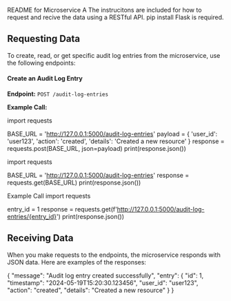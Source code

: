 README for Microservice A
The instrucitons are included for how to request and recive the data using a RESTful API.
pip install Flask is required. 


## Requesting Data 

To create, read, or get specific audit log entries from the microservice, use the following endpoints:

#### Create an Audit Log Entry

**Endpoint:** `POST /audit-log-entries`

**Example Call:**

import requests

BASE_URL = 'http://127.0.0.1:5000/audit-log-entries'
payload = {
    'user_id': 'user123',
    'action': 'created',
    'details': 'Created a new resource'
}
response = requests.post(BASE_URL, json=payload)
print(response.json())


import requests

BASE_URL = 'http://127.0.0.1:5000/audit-log-entries'
response = requests.get(BASE_URL)
print(response.json())

Example Call
import requests

entry_id = 1
response = requests.get(f'http://127.0.0.1:5000/audit-log-entries/{entry_id}')
print(response.json())

## Receiving Data
When you make requests to the endpoints, the microservice responds with JSON data. Here are examples of the responses:

{
    "message": "Audit log entry created successfully",
    "entry": {
        "id": 1,
        "timestamp": "2024-05-19T15:20:30.123456",
        "user_id": "user123",
        "action": "created",
        "details": "Created a new resource"
    }
}
